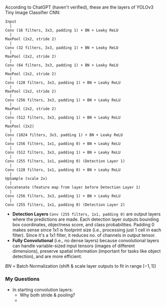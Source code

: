 According to ChatGPT (haven't verified), these are the layers of YOLOv3 Tiny Image Classifier CNN:
```
Input
  |
Conv (16 filters, 3x3, padding 1) + BN + Leaky ReLU
  |
MaxPool (2x2, stride 2)
  |
Conv (32 filters, 3x3, padding 1) + BN + Leaky ReLU
  |
MaxPool (2x2, stride 2)
  |
Conv (64 filters, 3x3, padding 1) + BN + Leaky ReLU
  |
MaxPool (2x2, stride 2)
  |
Conv (128 filters, 3x3, padding 1) + BN + Leaky ReLU
  |
MaxPool (2x2, stride 2)
  |
Conv (256 filters, 3x3, padding 1) + BN + Leaky ReLU
  |
MaxPool (2x2, stride 2)
  |
Conv (512 filters, 3x3, padding 1) + BN + Leaky ReLU
  |
MaxPool (2x2)
  |
Conv (1024 filters, 3x3, padding 1) + BN + Leaky ReLU
  |
Conv (256 filters, 1x1, padding 0) + BN + Leaky ReLU
  |
Conv (512 filters, 3x3, padding 1) + BN + Leaky ReLU
  |
Conv (255 filters, 1x1, padding 0) (Detection Layer 1)
  |
Conv (128 filters, 1x1, padding 0) + BN + Leaky ReLU
  |
UpSample (scale 2x)
  |
Concatenate (feature map from layer before Detection Layer 1)
  |
Conv (256 filters, 3x3, padding 1) + BN + Leaky ReLU
  |
Conv (255 filters, 1x1, padding 0) (Detection Layer 2)
```

- **Detection Layers** `Conv (255 filters, 1x1, padding 0)` are output layers where the predictions are made. Each detection layer outputs bounding box coordinates, objectness score, and class probabilities. Padding 0 makes sense since 1x1 is footprint size (i.e., processing just 1 cell in each filter). Since it's a 1x1 filter, it reduces no. of channels in output tensor.
- **Fully Convolutional** (i.e., no dense layers) because convolutional layers can handle variable-sized input tensors (images of different dimensions), preserve spatial information (important for tasks like object detection), and are more efficient.

*BN* = Batch Normalization (shift & scale layer outputs to fit in range $[-1,1]$)

### My Questions
- In starting convolution layers:
    - Why both stride & pooling?
    - 